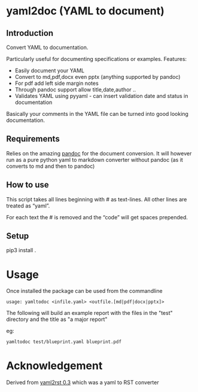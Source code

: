 # yaml2doc (YAML to document)

## Introduction

Convert YAML to documentation. 

Particularly useful for documenting specifications or examples. Features:

- Easily document your YAML
- Convert to md,pdf,docx even pptx (anything supported by pandoc)
- For pdf add left side margin notes
- Through pandoc support allow title,date,author .. 
- Validates YAML using pyyaml - can insert validation date and status in documentation

Basically your comments in the YAML file can be turned into good looking documentation.

## Requirements

Relies on the amazing [pandoc](pandoc.org) for the document conversion. It will however run as a pure python yaml to markdown converter without pandoc (as it converts to md and then to pandoc)

## How to use

This script takes all lines beginning with # as text-lines. All other lines are treated as “yaml”. 

For each text the # is removed and the “code” will get spaces prepended.

## Setup

pip3 install .

# Usage

Once installed the package can be used from the commandline

```
usage: yamltodoc <infile.yaml> <outfile.[md|pdf|docx|pptx]>

```

The following will build an example report with the files in the "test" directory and the title as "a major report"

eg:
```sh
yamltodoc test/blueprint.yaml blueprint.pdf 
```

# Acknowledgement

Derived from [yaml2rst 0.3](https://pypi.org/project/yaml2rst/) which was a yaml to RST converter
